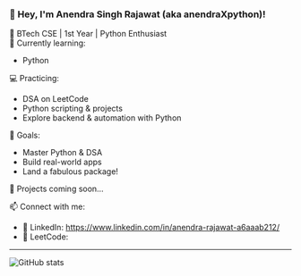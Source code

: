 ### 👋 Hey, I'm Anendra Singh Rajawat (aka anendraXpython)!

🔧 BTech CSE | 1st Year | Python Enthusiast  
📘 Currently learning:

- Python
  
💻 Practicing:
- DSA on LeetCode
- Python scripting & projects
- Explore backend & automation with Python

🚀 Goals:
- Master Python & DSA
- Build real-world apps
- Land a fabulous package!

📂 Projects coming soon…

📫 Connect with me:
- 💼 LinkedIn: https://www.linkedin.com/in/anendra-rajawat-a6aaab212/
- 🧠 LeetCode: 

---

![GitHub stats](https://github-readme-stats.vercel.app/api?username=anendraXpython&show_icons=true&theme=radical)
